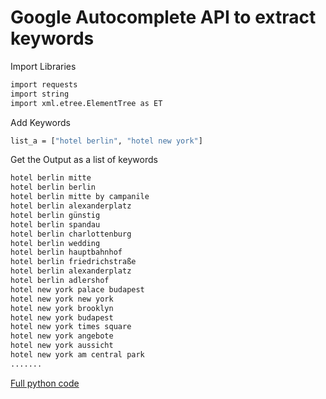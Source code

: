 # Google Autocomplete API to extract keywords

Import Libraries

```bash
import requests
import string
import xml.etree.ElementTree as ET
```

Add Keywords 

```bash
list_a = ["hotel berlin", "hotel new york"]
```

Get the Output as a list of keywords
```bash
hotel berlin mitte
hotel berlin berlin
hotel berlin mitte by campanile
hotel berlin alexanderplatz
hotel berlin günstig
hotel berlin spandau
hotel berlin charlottenburg
hotel berlin wedding
hotel berlin hauptbahnhof
hotel berlin friedrichstraße
hotel berlin alexanderplatz
hotel berlin adlershof
hotel new york palace budapest
hotel new york new york
hotel new york brooklyn
hotel new york budapest
hotel new york times square
hotel new york angebote
hotel new york aussicht
hotel new york am central park
.......
```

[Full python code](https://github.com/mariolambe/google-autocomplete-API-python/blob/master/googlesuggest-hotel.ipynb)
